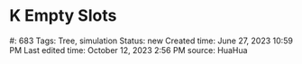 # K Empty Slots

#: 683
Tags: Tree, simulation
Status: new
Created time: June 27, 2023 10:59 PM
Last edited time: October 12, 2023 2:56 PM
source: HuaHua